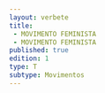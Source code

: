 ```yaml
---
layout: verbete
title:
 - MOVIMENTO FEMINISTA
 - MOVIMENTO FEMINISTA
published: true
edition: 1  
type: T
subtype: Movimentos
---
```


